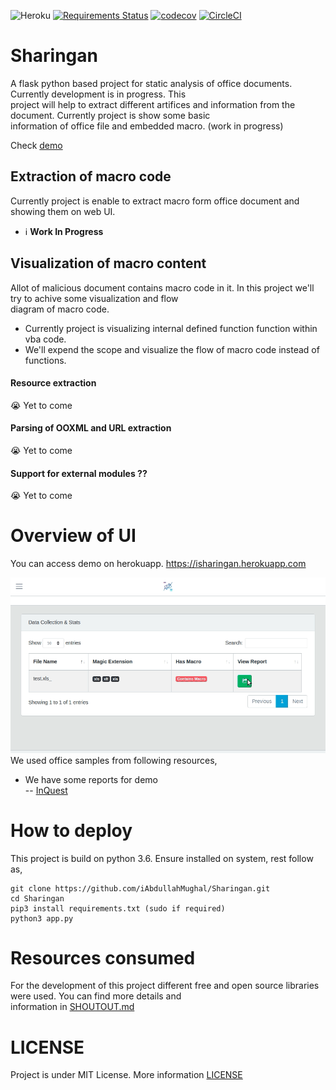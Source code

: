 

![Heroku](http://heroku-badge.herokuapp.com/?app=isharingan&style=flat)  [![Requirements Status](https://requires.io/github/iAbdullahMughal/Sharingan/requirements.svg?branch=master)](https://requires.io/github/iAbdullahMughal/Sharingan/requirements/?branch=master) [![codecov](https://codecov.io/gh/iAbdullahMughal/Sharingan/branch/master/graph/badge.svg)](https://codecov.io/gh/iAbdullahMughal/Sharingan) [![CircleCI](https://circleci.com/gh/iAbdullahMughal/Sharingan.svg?style=svg)](https://circleci.com/gh/iAbdullahMughal/Sharingan)  
  
# Sharingan  
A flask python based project for static analysis of office documents. Currently development is in progress. This  
project will help to extract different artifices and information from the document. Currently project is show some basic  
information of office file and embedded macro. (work in progress)  

Check [demo](https://isharingan.herokuapp.com/)
## Extraction of macro code  
Currently project is enable to extract macro form office document and showing them on web UI.  
- :information_source: **Work In Progress**
  
## Visualization of macro content  
Allot of malicious document contains macro code in it. In this project we'll try to achive some visualization and flow  
diagram of macro code.  
- Currently project is visualizing internal defined function function within vba code.   
- We'll expend the scope and visualize the flow of macro code instead of functions.   
     
#### Resource extraction  
:sob: Yet to come  
  
#### Parsing of OOXML and URL extraction  
:sob: Yet to come  
  
#### Support for external modules ??  
:sob: Yet to come  
  
# Overview of UI  
You can access demo on herokuapp. https://isharingan.herokuapp.com  
  
![Demo of Sharingan](./stuff/flow.gif)  
We used office samples from following resources,  
- We have some reports for demo  
-- [InQuest](https://github.com/InQuest/malware-samples)   
  
# How to deploy   
This project is build on python 3.6. Ensure installed on system, rest follow as,

    git clone https://github.com/iAbdullahMughal/Sharingan.git
    cd Sharingan
    pip3 install requirements.txt (sudo if required)
    python3 app.py
 

# Resources consumed  
For the development of this project different free and open source libraries were used. You can find more details and   
information in [SHOUTOUT.md](./stuff/SHOUTOUT.md)  
  
# LICENSE 
Project is under MIT License. More information [LICENSE](./stuff/LICENSE)